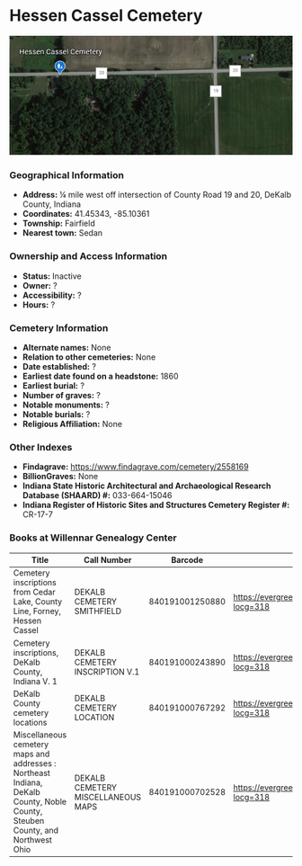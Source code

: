 # Hessen Cassel Cemetery

![Hessen Cassel Cemetery on Google Earth](https://github.com/FyoAtEPL/DeKalbCemeteries/blob/main/images/mapImages/HessenCasselEarth.png "Hessen Cassel Cemetery on Google Earth")

### Geographical Information
- **Address:** ¼ mile west off intersection of County Road 19 and 20, DeKalb County, Indiana
- **Coordinates:** 41.45343, -85.10361
- **Township:** Fairfield
- **Nearest town:** Sedan

### Ownership and Access Information
- **Status:** Inactive
- **Owner:** ?
- **Accessibility:** ?
- **Hours:** ?

### Cemetery Information
- **Alternate names:** None
- **Relation to other cemeteries:** None
- **Date established:** ?
- **Earliest date found on a headstone:** 1860
- **Earliest burial:** ?
- **Number of graves:** ?
- **Notable monuments:** ?
- **Notable burials:** ?
- **Religious Affiliation:** None

### Other Indexes
- **Findagrave:** https://www.findagrave.com/cemetery/2558169
- **BillionGraves:** None
- **Indiana State Historic Architectural and Archaeological Research Database (SHAARD) #:** 033-664-15046
- **Indiana Register of Historic Sites and Structures Cemetery Register #:** CR-17-7


### Books at Willennar Genealogy Center
| Title | Call Number | Barcode | Evergreen Record |
| ------------ | ------------ | ------------ | ------------ |
| Cemetery inscriptions from Cedar Lake, County Line, Forney, Hessen Cassel | DEKALB CEMETERY SMITHFIELD | 840191001250880 | https://evergreen.lib.in.us/eg/opac/record/20715557?locg=318 |
| Cemetery inscriptions, DeKalb County, Indiana V. 1 | DEKALB CEMETERY INSCRIPTION V.1 | 840191000243890 | https://evergreen.lib.in.us/eg/opac/record/20697937?locg=318 |
| DeKalb County cemetery locations | DEKALB CEMETERY LOCATION | 840191000767292 | https://evergreen.lib.in.us/eg/opac/record/20670319?locg=318 |
| Miscellaneous cemetery maps and addresses : Northeast Indiana, DeKalb County, Noble County, Steuben County, and Northwest Ohio | DEKALB CEMETERY MISCELLANEOUS MAPS | 840191000702528 | https://evergreen.lib.in.us/eg/opac/record/20673421?locg=318 |
